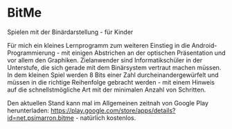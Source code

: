 # BitMe
Spielen mit der Binärdarstellung - für Kinder

Für mich ein kleines Lernprogramm zum weiteren Einstieg in die Android-Programmierung - mit 
einigen Abstrichen an der optischen Präsentation und vor allem den Graphiken. 
Zielanwender sind Informatikschüler in der Unterstufe, die sich gerade mit dem Binärsystem vertraut
machen müssen. In dem kleinen Spiel werden 8 Bits einer Zahl durcheinandergewürfelt und müssen
in die richtige Reihenfolge gebracht werden - mit einem Hinweis auf die schnellstmögliche Art
mit der minimalen Anzahl von Schritten.

Den aktuellen Stand kann mal im Allgemeinen zeitnah von Google Play herunterladen: https://play.google.com/store/apps/details?id=net.psimarron.bitme - natürlich kostenlos.
